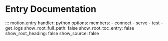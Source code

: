 # Entry Documentation

::: motion.entry
    handler: python
    options:
      members:
        - connect
        - serve
        - test
        - get_logs
      show_root_full_path: false
      show_root_toc_entry: false
      show_root_heading: false
      show_source: false